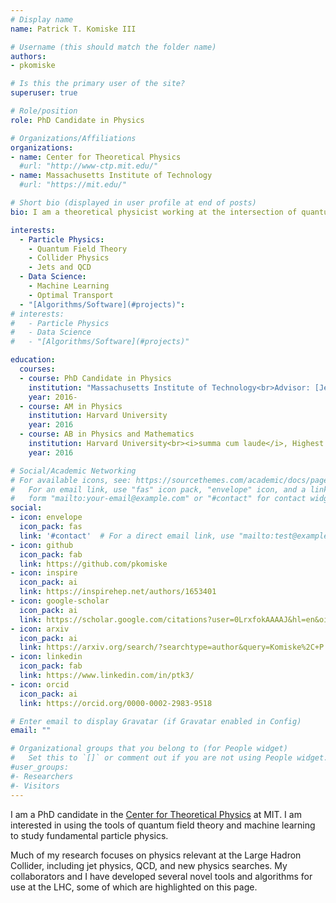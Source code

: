 ```yaml
---
# Display name
name: Patrick T. Komiske III

# Username (this should match the folder name)
authors:
- pkomiske

# Is this the primary user of the site?
superuser: true

# Role/position
role: PhD Candidate in Physics

# Organizations/Affiliations
organizations:
- name: Center for Theoretical Physics
  #url: "http://www-ctp.mit.edu/"
- name: Massachusetts Institute of Technology
  #url: "https://mit.edu/"

# Short bio (displayed in user profile at end of posts)
bio: I am a theoretical physicist working at the intersection of quantum field theory, collider physics, and machine learning.

interests:
  - Particle Physics:
    - Quantum Field Theory
    - Collider Physics
    - Jets and QCD
  - Data Science:
    - Machine Learning
    - Optimal Transport
  - "[Algorithms/Software](#projects)":
# interests:
#   - Particle Physics
#   - Data Science
#   - "[Algorithms/Software](#projects)"

education:
  courses:
  - course: PhD Candidate in Physics
    institution: "Massachusetts Institute of Technology<br>Advisor: [Jesse Thaler](http://jthaler.net/)<br>"
    year: 2016-
  - course: AM in Physics
    institution: Harvard University
    year: 2016
  - course: AB in Physics and Mathematics
    institution: Harvard University<br><i>summa cum laude</i>, Highest Honors<br>Seconday field in computer science
    year: 2016

# Social/Academic Networking
# For available icons, see: https://sourcethemes.com/academic/docs/page-builder/#icons
#   For an email link, use "fas" icon pack, "envelope" icon, and a link in the
#   form "mailto:your-email@example.com" or "#contact" for contact widget.
social:
- icon: envelope
  icon_pack: fas
  link: '#contact'  # For a direct email link, use "mailto:test@example.org".
- icon: github
  icon_pack: fab
  link: https://github.com/pkomiske
- icon: inspire
  icon_pack: ai
  link: https://inspirehep.net/authors/1653401
- icon: google-scholar
  icon_pack: ai
  link: https://scholar.google.com/citations?user=0LrxfokAAAAJ&hl=en&oi=sra
- icon: arxiv
  icon_pack: ai
  link: https://arxiv.org/search/?searchtype=author&query=Komiske%2C+P
- icon: linkedin
  icon_pack: fab
  link: https://www.linkedin.com/in/ptk3/
- icon: orcid
  icon_pack: ai
  link: https://orcid.org/0000-0002-2983-9518

# Enter email to display Gravatar (if Gravatar enabled in Config)
email: ""

# Organizational groups that you belong to (for People widget)
#   Set this to `[]` or comment out if you are not using People widget.
#user_groups:
#- Researchers
#- Visitors
---
```


I am a PhD candidate in the [Center for Theoretical Physics](http://www-ctp.mit.edu/) at MIT. I am interested in using the tools of quantum field theory and machine learning to study fundamental particle physics.

Much of my research focuses on physics relevant at the Large Hadron Collider, including jet physics, QCD, and new physics searches. My collaborators and I have developed several novel tools and algorithms for use at the LHC, some of which are highlighted on this page.
